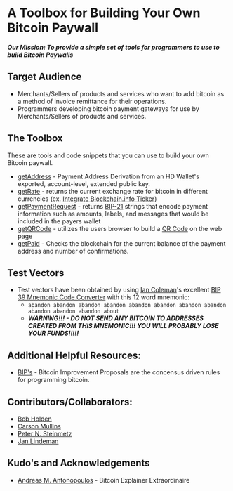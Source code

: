 # A Toolbox for Building Your Own Bitcoin Paywall
***Our Mission: To provide a simple set of tools for programmers to use to build Bitcoin Paywalls***

## Target Audience
* Merchants/Sellers of products and services who want to add bitcoin as a method of invoice remittance for their operations.
* Programmers developing bitcoin payment gateways for use by Merchants/Sellers of products and services.

## The Toolbox
These are tools and code snippets that you can use to build your own Bitcoin paywall.
* [getAddress](https://github.com/EAWF/Bitcoin-Merchants-Toolbox) - Payment Address Derivation from an HD Wallet's exported, account-level, extended public key.
* [getRate](https://github.com/EAWF/Bitcoin-Merchants-Toolbox) - returns the current exchange rate for bitcoin in different currencies (ex. [Integrate Blockchain.info Ticker](https://blockchain.info/ticker))
* [getPaymentRequest](https://github.com/EAWF/Bitcoin-Merchants-Toolbox) - returns [BIP-21](https://github.com/bitcoin/bips/blob/master/bip-0021.mediawiki) strings that encode payment information such as amounts, labels, and messages that would be included in the payers wallet
* [getQRCode](https://github.com/EAWF/Bitcoin-Merchants-Toolbox) - utilizes the users browser to build a [QR Code](https://github.com/davidshimjs/qrcodejs) on the web page
* [getPaid](https://github.com/EAWF/Bitcoin-Merchants-Toolbox) - Checks the blockchain for the current balance of the payment address and number of confirmations.

## Test Vectors
* Test vectors have been obtained by using [Ian Coleman](https://iancoleman.io)'s excellent [BIP 39 Mnemonic Code Converter](https://github.com/iancoleman/bip39) with this 12 word mnemonic:
  - ```abandon abandon abandon abandon abandon abandon abandon abandon abandon abandon abandon about```
  - ***WARNING!!! - DO NOT SEND ANY BITCOIN TO ADDRESSES CREATED FROM THIS MNEMONIC!!! YOU WILL PROBABLY LOSE YOUR FUNDS!!!!!***
  
## Additional Helpful Resources:
* [BIP's](https://github.com/bitcoin/bips) - Bitcoin Improvement Proposals are the concensus driven rules for programming bitcoin.

## Contributors/Collaborators:
* [Bob Holden](https://github.com/EAWF)
* [Carson Mullins](https://github.com/Septem151)
* [Peter N. Steinmetz](https://github.com/PeterNSteinmetz)
* [Jan Lindeman](https://github.com/rgex)

## Kudo's and Acknowledgements
* [Andreas M. Antonopoulos](https://aantonop.com/) - Bitcoin Explainer Extraordinaire
